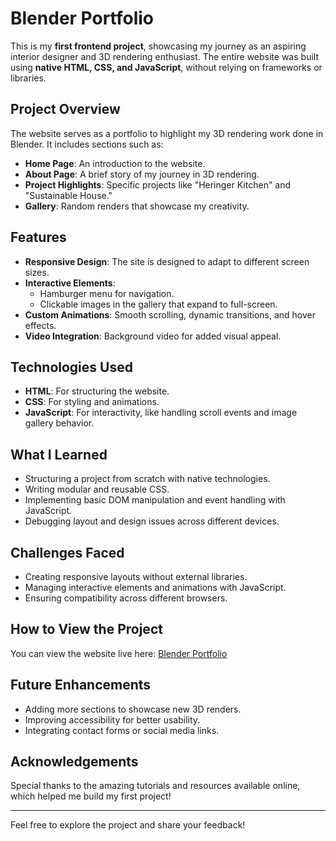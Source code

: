 # Blender Portfolio

This is my **first frontend project**, showcasing my journey as an aspiring interior designer and 3D rendering enthusiast. The entire website was built using **native HTML, CSS, and JavaScript**, without relying on frameworks or libraries.

## Project Overview

The website serves as a portfolio to highlight my 3D rendering work done in Blender. It includes sections such as:

- **Home Page**: An introduction to the website.
- **About Page**: A brief story of my journey in 3D rendering.
- **Project Highlights**: Specific projects like "Heringer Kitchen" and "Sustainable House."
- **Gallery**: Random renders that showcase my creativity.

## Features

- **Responsive Design**: The site is designed to adapt to different screen sizes.
- **Interactive Elements**:
  - Hamburger menu for navigation.
  - Clickable images in the gallery that expand to full-screen.
- **Custom Animations**: Smooth scrolling, dynamic transitions, and hover effects.
- **Video Integration**: Background video for added visual appeal.

## Technologies Used

- **HTML**: For structuring the website.
- **CSS**: For styling and animations.
- **JavaScript**: For interactivity, like handling scroll events and image gallery behavior.

## What I Learned

- Structuring a project from scratch with native technologies.
- Writing modular and reusable CSS.
- Implementing basic DOM manipulation and event handling with JavaScript.
- Debugging layout and design issues across different devices.

## Challenges Faced

- Creating responsive layouts without external libraries.
- Managing interactive elements and animations with JavaScript.
- Ensuring compatibility across different browsers.

## How to View the Project

You can view the website live here: [Blender Portfolio]([https://your-github-username.github.io/Blender-Portfolio2021Aug/](https://blender.gabrielft.me/))  

## Future Enhancements

- Adding more sections to showcase new 3D renders.
- Improving accessibility for better usability.
- Integrating contact forms or social media links.

## Acknowledgements

Special thanks to the amazing tutorials and resources available online, which helped me build my first project!

---

Feel free to explore the project and share your feedback!

